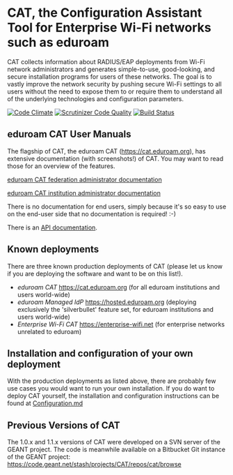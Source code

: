 CAT, the Configuration Assistant Tool for Enterprise Wi-Fi networks such as eduroam
===================================================================================

CAT collects information about RADIUS/EAP deployments from Wi-Fi network administrators and generates simple-to-use, good-looking, and secure installation programs for users of these networks. The goal is to vastly improve the network security by pushing secure Wi-Fi settings to all users without the need to expose them to or require them to understand all of the underlying technologies and configuration parameters.

[![Code Climate](https://codeclimate.com/github/GEANT/CAT/badges/gpa.svg)](https://codeclimate.com/github/GEANT/CAT)
[![Scrutinizer Code Quality](https://scrutinizer-ci.com/g/GEANT/CAT/badges/quality-score.png?b=master)](https://scrutinizer-ci.com/g/GEANT/CAT/?branch=master)
[![Build Status](https://scrutinizer-ci.com/g/GEANT/CAT/badges/build.png?b=master)](https://scrutinizer-ci.com/g/GEANT/CAT/build-status/master)

eduroam CAT User Manuals
------------------------
The flagship of CAT, the eduroam CAT (https://cat.eduroam.org), has extensive documentation (with screenshots!) of CAT. You may want to read those for an overview of the features.

[eduroam CAT federation administrator documentation](https://wiki.geant.org/display/H2eduroam/A+guide+to+eduroam+CAT+for+federation+administrators)

[eduroam CAT institution administrator documentation](https://wiki.geant.org/display/H2eduroam/A+guide+to+eduroam+CAT+for+institution+administrators)

There is no documentation for end users, simply because it's so easy to use on the end-user side that no documentation is required! :-)

There is an [API documentation](https://geant.github.io/CAT/web/apidoc/).

Known deployments
-----------------
There are three known production deployments of CAT (please let us know if you are deploying the software and want to be on this list!).

* *eduroam CAT* https://cat.eduroam.org (for all eduroam institutions and users world-wide)
* *eduroam Managed IdP* https://hosted.eduroam.org (deploying exclusively the 'silverbullet' feature set, for eduroam institutions and users world-wide)
* *Enterprise Wi-Fi CAT* https://enterprise-wifi.net (for enterprise networks unrelated to eduroam)

Installation and configuration of your own deployment
-----------------------------------------------------
With the production deployments as listed above, there are probably few use cases you would want to run your own installation. If you do want to deploy CAT yourself, the installation and configuration instructions can be found at [Configuration.md](tutorials/Configuration.md)

Previous Versions of CAT
------------------------
The 1.0.x and 1.1.x versions of CAT were developed on a SVN server of the GEANT project. The code is meanwhile available on a Bitbucket Git instance of the GEANT project: https://code.geant.net/stash/projects/CAT/repos/cat/browse
